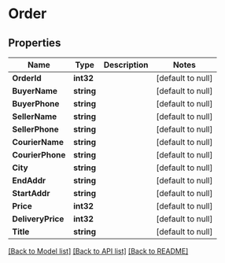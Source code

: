 # Order

## Properties
Name | Type | Description | Notes
------------ | ------------- | ------------- | -------------
**OrderId** | **int32** |  | [default to null]
**BuyerName** | **string** |  | [default to null]
**BuyerPhone** | **string** |  | [default to null]
**SellerName** | **string** |  | [default to null]
**SellerPhone** | **string** |  | [default to null]
**CourierName** | **string** |  | [default to null]
**CourierPhone** | **string** |  | [default to null]
**City** | **string** |  | [default to null]
**EndAddr** | **string** |  | [default to null]
**StartAddr** | **string** |  | [default to null]
**Price** | **int32** |  | [default to null]
**DeliveryPrice** | **int32** |  | [default to null]
**Title** | **string** |  | [default to null]

[[Back to Model list]](../README.md#documentation-for-models) [[Back to API list]](../README.md#documentation-for-api-endpoints) [[Back to README]](../README.md)


